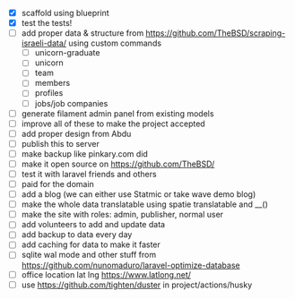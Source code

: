 - [x] scaffold using blueprint 
- [x] test the tests!
- [ ] add proper data & structure from https://github.com/TheBSD/scraping-israeli-data/ using custom commands
  - [ ] unicorn-graduate 
  - [ ] unicorn
  - [ ] team
  - [ ] members
  - [ ] profiles 
  - [ ] jobs/job companies
- [ ] generate filament admin panel from existing models 
- [ ] improve all of these to make the project accepted
- [ ] add proper design from Abdu 
- [ ] publish this to server
- [ ] make backup like pinkary.com did
- [ ] make it open source on https://github.com/TheBSD/
- [ ] test it with laravel friends and others
- [ ] paid for the domain
- [ ] add a blog (we can either use Statmic or take wave demo blog)
- [ ] make the whole data translatable using spatie translatable and __()
- [ ] make the site with roles: admin, publisher, normal user 
- [ ] add volunteers to add and update data
- [ ] add backup to data every day
- [ ] add caching for data to make it faster
- [ ] sqlite wal mode and other stuff from https://github.com/nunomaduro/laravel-optimize-database
- [ ] office location lat lng https://www.latlong.net/
- [ ] use https://github.com/tighten/duster in project/actions/husky 
